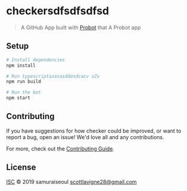 # checkersdfsdfsdfsd

> A GitHub App built with [Probot](https://github.com/probot/probot) that A Probot app

## Setup

```sh
# Install dependencies
npm install

# Run typescriptasasasddasdcacv sZv
npm run build

# Run the bot
npm start
```

## Contributing

If you have suggestions for how checker could be improved, or want to report a bug, open an issue! We'd love all and any contributions.

For more, check out the [Contributing Guide](CONTRIBUTING.md).

## License

[ISC](LICENSE) © 2019 samuraiseoul <scottlavigne28@gmail.com>

